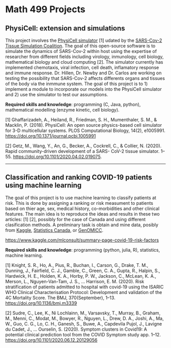 # Math 499 Projects

## PhysiCell: extension and simulations 

This project involves the [PhysiCell simulator](https://nanohub.org/tools/pc4covid19) [1] udated by the [SARS-Cov-2 Tissue Simulation Coalition](http://physicell.org/covid19/). The goal of this open-source software is to simulate the dynamics of SARS-Cov-2 within host using the expertise of researcher from different fields including virology, inmunology, cell biology, mathematical biology and cloud computing [2]. The simulator currently has implemented chemotaxis, viral infection, cell death, inflamatory response and immune response. Dr. Hillen, Dr. Newby and Dr. Carlos are working on testing the possibility that SARS-Cov-2 affects differents organs and tissues of the body via the inmmune system. The goal of this project is to 1) implement a module to incorporate our models into the PhysiCell simulator and 2) use the simulator to test our assumptions. 
  
**Required skills and knowledge**: programming (C, Java, python), mathematical modelling (enzyme kinetic, cell biology).

[1] Ghaffarizadeh, A., Heiland, R., Friedman, S. H., Mumenthaler, S. M., & Macklin, P. (2018). PhysiCell: An open source physics-based cell simulator for 3-D multicellular systems. PLOS Computational Biology, 14(2), e1005991. https://doi.org/10.1371/journal.pcbi.1005991

[2] Getz, M., Wang, Y., An, G., Becker, A., Cockrell, C., & Collier, N. (2020). Rapid community-driven development of a SARS- CoV-2 tissue simulator. 1–55. https://doi.org/10.1101/2020.04.02.019075.

---

## Classification and ranking COVID-19 patients using machine learning

The goal of this project is to use machine learning to classify patients at risk. This is done by assigning a ranking or risk measument to patients based on thier age, sex, medical history, co-morbidities and other clinical features. The main idea is to reproduce the ideas and results in these two articles: [1] [2], possibly for the case of Canada and using different clasification methods. A preliminary task is obtain and mine data, posibly from [Kaggle](https://www.kaggle.com/allen-institute-for-ai/CORD-19-research-challenge), [Statistics Canada](https://www150.statcan.gc.ca/n1/en/type/data?MM=1), or [GenOMICC](https://genomicc.org/).

https://www.kaggle.com/mlconsult/summary-page-covid-19-risk-factors

**Required skills and knowledge**: programming (python, julia, R), statistics, machine learning.

[1] Knight, S. R., Ho, A., Pius, R., Buchan, I., Carson, G., Drake, T. M., Dunning, J., Fairfield, C. J., Gamble, C., Green, C. A., Gupta, R., Halpin, S., Hardwick, H. E., Holden, K. A., Horby, P. W., Jackson, C., McLean, K. A., Merson, L., Nguyen-Van-Tam, J. S., … Harrison, E. M. (2020). Risk stratification of patients admitted to hospital with covid-19 using the ISARIC WHO Clinical Characterisation Protocol: Development and validation of the 4C Mortality Score. The BMJ, 370(September), 1–13. https://doi.org/10.1136/bmj.m3339

[2] Sudre, C., Lee, K., Ni Lochlainn, M., Varsavsky, T., Murray, B., Graham, M., Menni, C., Modat, M., Bowyer, R., Nguyen, L., Drew, D. A., Joshi, A., Ma, W., Guo, C. G., Lo, C. H., Ganesh, S., Buwe, A., Capdevila Pujol, J., Lavigne du Cadet, J., … Ourselin, S. (2020). Symptom clusters in Covid19: A potential clinical prediction tool from the COVID Symptom study app. 1–12. https://doi.org/10.1101/2020.06.12.20129056